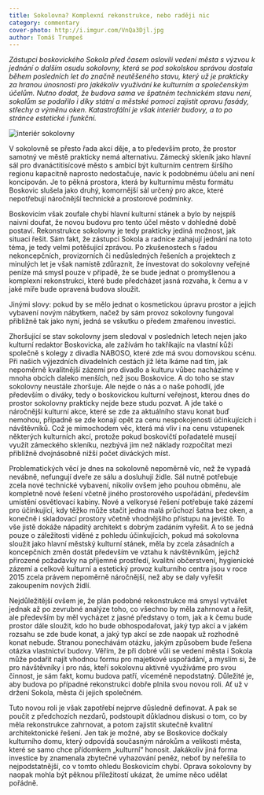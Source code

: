```yaml
---
title: Sokolovna? Komplexní rekonstrukce, nebo raději nic
category: commentary
cover-photo: http://i.imgur.com/VnQa3Djl.jpg
author: Tomáš Trumpeš
---
```


*Zástupci boskovického Sokola před časem oslovili vedení města s výzvou k jednání o dalším osudu sokolovny, která se pod sokolskou správou dostala během posledních let do značně neutěšeného stavu, který už je prakticky za hranou únosnosti pro jakékoliv využívání ke kulturním a společenským účelům. Nutno dodat, že budova sama ve špatném technickém stavu není, sokolům se podařilo i díky státní a městské pomoci zajistit opravu fasády, střechy a výměnu oken. Katastrofální je však interiér budovy, a to po stránce estetické i funkční.*

<img src="http://i.imgur.com/FVn6f7W.jpg" alt="interiér sokolovny" class="img-responsive">

V sokolovně se přesto řada akcí děje, a to především proto, že prostor samotný ve městě prakticky nemá alternativu. Zámecký skleník jako hlavní sál pro dvanáctitisícové město s ambicí být kulturním centrem širšího regionu kapacitně naprosto nedostačuje, navíc k podobnému účelu ani není koncipován. Je to pěkná prostora, která by kulturnímu městu formátu Boskovic slušela jako druhý, komornější sál určený pro akce, které nepotřebují náročnější technické a prostorové podmínky.

Boskovicím však zoufale chybí hlavní kulturní stánek a bylo by nejspíš naivní doufat, že novou budovu pro tento účel město v dohledné době postaví. Rekonstrukce sokolovny je tedy prakticky jediná možnost, jak situaci řešit. Sám fakt, že zástupci Sokola a radnice zahajují jednání na toto téma, je tedy velmi potěšující zprávou. Po zkušenostech s řadou nekoncepčních, provizorních či nedůsledných řešeních a projektech z minulých let je však namístě zdůraznit, že investovat do sokolovny veřejné peníze má smysl pouze v případě, že se bude jednat o promyšlenou a komplexní rekonstrukci, které bude předcházet jasná rozvaha, k čemu a v jaké míře bude opravená budova sloužit.

Jinými slovy: pokud by se mělo jednat o kosmetickou úpravu prostor a jejich vybavení novým nábytkem, načež by sám provoz sokolovny fungoval přibližně tak jako nyní, jedná se vskutku o předem zmařenou investici.

Zhoršující se stav sokolovny jsem sledoval v posledních letech nejen jako kulturní redaktor Boskovicka, ale zažívám ho takříkajíc na vlastní kůži společně s kolegy z divadla NABOSO, které zde má svou domovskou scénu. Při našich výjezdních divadelních cestách již léta lkáme nad tím, jak nepoměrně kvalitnější zázemí pro divadlo a kulturu vůbec nacházíme v mnoha obcích daleko menších, než jsou Boskovice. A do toho se stav sokolovny neustále zhoršuje. Ale nejde o nás a o naše pohodlí, jde především o diváky, tedy o boskovickou kulturní veřejnost, kterou dnes do prostor sokolovny prakticky nejde beze studu pozvat. A jde také o náročnější kulturní akce, které se zde za aktuálního stavu konat buď nemohou, případně se zde konají opět za cenu nespokojenosti účinkujících i návštěvníků. Což je mimochodem věc, která má vliv i na cenu vstupenek některých kulturních akcí, protože pokud boskovičtí pořadatelé musejí využít zámeckého skleníku, nezbývá jim než náklady rozpočítat mezi přibližně dvojnásobně nižší počet diváckých míst.

Problematických věcí je dnes na sokolovně nepoměrně víc, než že vypadá nevábně, nefungují dveře ze sálu a dosluhují židle. Sál nutně potřebuje zcela nové technické vybavení, nikoliv ovšem jeho pouhou obměnu, ale kompletně nové řešení včetně jiného prostorového uspořádání, především umístění osvětlovací kabiny. Nové a velkorysé řešení potřebuje také zázemí pro účinkující, kdy těžko může stačit jedna malá průchozí šatna bez oken, a konečně i skladovací prostory včetně vhodnějšího přístupu na jeviště. To vše jistě dokáže nápaditý architekt s dobrým zadáním vyřešit. A to se jedná pouze o záležitosti viděné z pohledu účinkujících, pokud má sokolovna sloužit jako hlavní městský kulturní stánek, měla by zcela zásadních a koncepčních změn dostát především ve vztahu k návštěvníkům, jejichž přirozené požadavky na příjemné prostředí, kvalitní občerstvení, hygienické zázemí a celkově kulturní a estetický provoz kulturního centra jsou v roce 2015 zcela právem nepoměrně náročnější, než aby se daly vyřešit zakoupením nových židlí.

Nejdůležitější ovšem je, že plán podobné rekonstrukce má smysl vytvářet jednak až po zevrubné analýze toho, co všechno by měla zahrnovat a řešit, ale především by měl vycházet z jasné představy o tom, jak a k čemu bude prostor dále sloužit, kdo ho bude obhospodařovat, jaký typ akcí a v jakém rozsahu se zde bude konat, a jaký typ akcí se zde naopak už rozhodně konat nebude. Stranou ponechávám otázku, jakým způsobem bude řešena otázka vlastnictví budovy. Věřím, že při dobré vůli se vedení města i Sokola může podařit najít vhodnou formu pro majetkové uspořádání, a myslím si, že pro návštěvníky i pro nás, kteří sokolovnu aktivně využíváme pro svou činnost, je sám fakt, komu budova patří, víceméně nepodstatný. Důležité je, aby budova po případné rekonstrukci dobře plnila svou novou roli. Ať už v držení Sokola, města či jejich společném.

Tuto novou roli je však zapotřebí nejprve důsledně definovat. A pak se poučit z předchozích nezdarů, podstoupit důkladnou diskusi o tom, co by měla rekonstrukce zahrnovat, a potom zajistit skutečně kvalitní architektonické řešení. Jen tak je možné, aby se Boskovice dočkaly kulturního domu, který odpovídá současným nárokům a velikosti města, které se samo chce přídomkem „kulturní“ honosit. Jakákoliv jiná forma investice by znamenala zbytečné vyhazování peněz, neboť by neřešila to nejpodstatnější, co v tomto ohledu Boskovicím chybí. Oprava sokolovny by naopak mohla být pěknou příležitostí ukázat, že umíme něco udělat pořádně.
